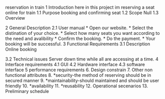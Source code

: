 reservation in train
1 Introduction 
        here in this project im reserving a seat online for train
  1.1 Purpose
     booking and confirming seat
  1.2 Scope
     Null
  1.3 Overview
     
2 General Description
2.1 User manual
    * Open our website.
    * Select the distination of your choice.
    * Select how many seats you want according to the need and avalibility
    * Confirm the booking.
    * Do the payment.
    * Your booking will be successful.
3 Functional Requirements
3.1 Description
    Online booking  
    
3.2 Technical issues
    Server down time while all are accessing at a time.
4 Interface requirements
4.1 GUI
4.2 Hardware interface 
4.3 software interface
5 performance requirements
6. Design constrain
7. Other non functional attributes
8.    *security-the method of reserving should be in secured manner
9.    *maintainability-should maintained and should be user friendly
10.   *availability
11.   *reusability 
12. Operational secenarios 
13. Preliminary schedule

